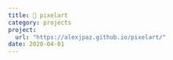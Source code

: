 ```yaml
---
title: 👾 pixelart
category: projects
project:
  url: "https://alexjpaz.github.io/pixelart/"
date: 2020-04-01
---
```


